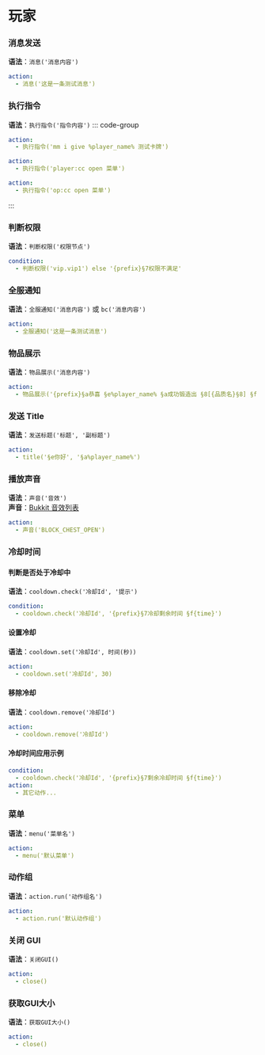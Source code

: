 # 玩家

### 消息发送

**语法**：`消息('消息内容')`

```yaml
action:
  - 消息('这是一条测试消息')
```

### 执行指令

**语法**：`执行指令('指令内容')`
::: code-group

```yaml [后台执行]
action:
  - 执行指令('mm i give %player_name% 测试卡牌')
```

```yaml [玩家执行]
action:
  - 执行指令('player:cc open 菜单')
```

```yaml [OP执行]
action:
  - 执行指令('op:cc open 菜单')
```

:::

### 判断权限

**语法**：`判断权限('权限节点')`

```yaml
condition:
  - 判断权限('vip.vip1') else '{prefix}§7权限不满足'
```

### 全服通知

**语法**：`全服通知('消息内容')` 或 `bc('消息内容')`

```yaml
action:
  - 全服通知('这是一条测试消息')
```

### 物品展示

**语法**：`物品展示('消息内容')`

```yaml
action:
  - 物品展示('{prefix}§a恭喜 §e%player_name% §a成功锻造出 §8[{品质名}§8] §f- §8[${item.getName()}§8]' )
```

### 发送 Title

**语法**：`发送标题('标题', '副标题')`

```yaml
action:
  - title('§e你好', '§a%player_name%')
```

### 播放声音

**语法**：`声音('音效')`    
**声音**：[Bukkit 音效列表](https://hub.spigotmc.org/javadocs/spigot/org/bukkit/Sound.html)

```yaml
action:
  - 声音('BLOCK_CHEST_OPEN')
```

### 冷却时间

#### 判断是否处于冷却中

**语法**：`cooldown.check('冷却Id', '提示')`

```yaml
condition:
  - cooldown.check('冷却Id', '{prefix}§7冷却剩余时间 §f{time}')
```

#### 设置冷却

**语法**：`cooldown.set('冷却Id', 时间(秒))`

```yaml
action:
  - cooldown.set('冷却Id', 30)
```

#### 移除冷却

**语法**：`cooldown.remove('冷却Id')`

```yaml
action:
  - cooldown.remove('冷却Id')
```

#### 冷却时间应用示例

```yaml
condition:
  - cooldown.check('冷却Id', '{prefix}§7剩余冷却时间 §f{time}')
action:
  - 其它动作...
```

### 菜单

**语法**：`menu('菜单名')`

```yaml
action:
  - menu('默认菜单')
```

### 动作组

**语法**：`action.run('动作组名')`

```yaml
action:
  - action.run('默认动作组')
```

### 关闭 GUI

**语法**：`关闭GUI()`

```yaml
action:
  - close()
```

### 获取GUI大小

**语法**：`获取GUI大小()`

```yaml
action:
  - close()
```
